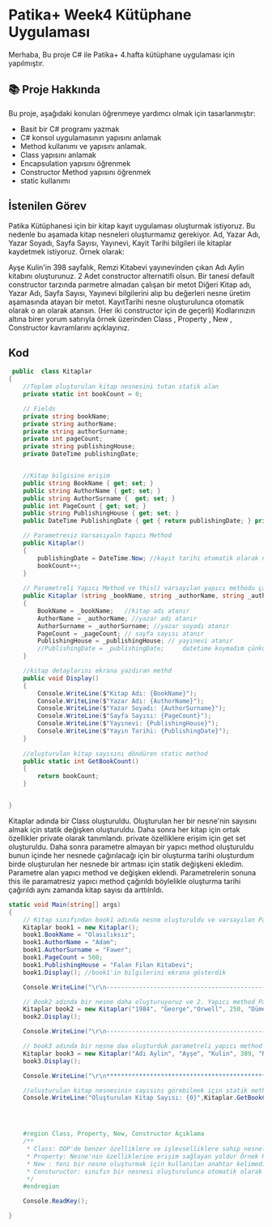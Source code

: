 # Patika+ Week4 Kütüphane Uygulaması
Merhaba,
Bu proje C# ile Patika+ 4.hafta kütüphane uygulaması için yapılmıştır.

## 📚 Proje Hakkında
Bu proje, aşağıdaki konuları öğrenmeye yardımcı olmak için tasarlanmıştır:
- Basit bir C# programı yazmak
- C# konsol uygulamasının yapısını anlamak
- Method kullanımı ve yapısını anlamak.
- Class yapısını anlamak
- Encapsulation yapısını öğrenmek
- Constructor Method yapısını öğrenmek
- static kullanımı

## İstenilen Görev
Patika Kütüphanesi için bir kitap kayıt uygulaması oluşturmak istiyoruz. Bu nedenle bu aşamada kitap nesneleri oluşturmamız gerekiyor.
Ad, Yazar Adı, Yazar Soyadı, Sayfa Sayısı, Yayınevi, Kayit Tarihi bilgileri ile kitaplar kaydetmek istiyoruz.
Örnek olarak:

Ayşe Kulin'in 398 sayfalık, Remzi Kitabevi yayınevinden çıkan Adı Aylin kitabını oluşturunuz.
2 Adet constructor alternatifi olsun.
Bir tanesi default constructor tarzında parmetre almadan çalışan bir metot
Diğeri Kitap adı, Yazar Adı, Sayfa Sayısı, Yayınevi  bilgilerini alıp bu değerleri nesne üretim aşamasında atayan bir metot.
KayıtTarihi nesne oluşturulunca otomatik olarak o an olarak atansın. (Her iki constructor için de geçerli)
Kodlarınızın altına birer yorum satırıyla örnek üzerinden Class , Property , New , Constructor kavramlarını açıklayınız.

## Kod
```csharp
 public  class Kitaplar
{
    //Toplam oluşturulan kitap nesnesini tutan statik alan
    private static int bookCount = 0; 

    // Fields
    private string bookName;
    private string authorName;
    private string authorSurname;
    private int pageCount;
    private string publishingHouse;
    private DateTime publishingDate;


    //Kitap bilgisine erişim 
    public string BookName { get; set; }
    public string AuthorName { get; set; }
    public string AuthorSurname {  get; set; }
    public int PageCount { get; set; }
    public string PublishingHouse { get; set; }
    public DateTime PublishingDate { get { return publishingDate; } private set { publishingDate = value; } }

    // Parametresiz Varsasıyaln Yapıcı Method
    public Kitaplar()
    {
        publishingDate = DateTime.Now; //kayıt tarihi otomatik olarak nesne oluşturulunca atanıyor o zamanki zaman'a göre 
        bookCount++;
    }
    
    // Parametreli Yapıcı Method ve this() varsayılan yapıcı methodu çağırıyor
    public Kitaplar (string _bookName, string _authorName, string _authorSurname, int _pageCount, string _publishingHouse): this()//sınıfın başka constructur'ı çağırıldı
    {
        BookName = _bookName;   //kitap adı atanır
        AuthorName = _authorName; //yazar adı atanır
        AuthorSurname = _authorSurname; //yazar soyadı atanır
        PageCount = _pageCount; // sayfa sayısı atanır
        PublishingHouse = _publishingHouse; // yayınevi atanır
        //PublishingDate = _publishingDate;     datetime koymadım çünkü default yapıcı methodu çağırdım
    }

    //kitap detaylarını ekrana yazdıran methd
    public void Display()
    {
        Console.WriteLine($"Kitap Adı: {BookName}");
        Console.WriteLine($"Yazar Adı: {AuthorName}");
        Console.WriteLine($"Yazar Soyadı: {AuthorSurname}");
        Console.WriteLine($"Sayfa Sayısı: {PageCount}");
        Console.WriteLine($"Yayınevi: {PublishingHouse}");
        Console.WriteLine($"Yayın Tarihi: {PublishingDate}");
    }
    
    //oluşturulan kitap sayısını döndüren static method
    public static int GetBookCount()
    {
        return bookCount;
    }


}
```
Kitaplar adında bir Class oluşturuldu. Oluşturulan her bir nesne'nin sayısını almak için statik değişken oluşturuldu. Daha sonra her kitap için ortak özellikler private olarak tanımlandı.
private özelliklere erişim için get set oluşturuldu. 
Daha sonra parametre almayan bir yapıcı method oluşturuldu bunun içinde her nesnede çağırılacağı için bir oluşturma tarihi oluşturdum birde oluşturulan her nesnede
bir artması için statik değişkeni ekledim.
Parametre alan yapıcı method ve değişken eklendi. Parametrelerin sonuna this ile paramatresiz yapıcı method çağırıldı böylelikle oluşturma tarihi çağırıldı aynı zamanda kitap sayısı da arttılrıldı.


```csharp
static void Main(string[] args)
{
    // Kitap sınıfından book1 adında nesne oluşturuldu ve varsayılan Parametresiz Yapıcı method kullanıldı
    Kitaplar book1 = new Kitaplar();
    book1.BookName = "Olasılıksız";
    book1.AuthorName = "Adam";
    book1.AuthorSurname = "Fawer";
    book1.PageCount = 500;
    book1.PublishingHouse = "Falan Filan Kitabevi";
    book1.Display(); //book1'in bilgilerini ekrana gösterdik

    Console.WriteLine("\r\n---------------------------------------------------------------\r\n");

    // Book2 adında bir nesne daha oluşturuyoruz ve 2. Yapıcı method Parametreli olan kullanıldı 
    Kitaplar book2 = new Kitaplar("1984", "George","Orwell", 250, "Dümenden Kitabevi");
    book2.Display();

    Console.WriteLine("\r\n---------------------------------------------------------------\r\n");

    // book3 adında bir nesne daa oluşturduk parametreli yapıcı method ile
    Kitaplar book3 = new Kitaplar("Adı Aylin", "Ayşe", "Kulin", 389, "Remzi Kitabevi");
    book3.Display();

    Console.WriteLine("\r\n*************************************************************\r\n");

    //oluşturulan kitap nesnesinin sayısını görebilmek için statik method çağırıldı
    Console.WriteLine("Oluşturulan Kitap Sayısı: {0}",Kitaplar.GetBookCount());




    #region Class, Property, New, Constructor Açıklama
    /**
     * Class: OOP'de benzer özelliklere ve işlevselliklere sahip nesneleri tanımlamak için kullanılır ÖRnek: Kitaplar
     * Property: Nesne'nin özelliklerine erişim sağlayan yoldur Örnek Kitabın adı veya sayfa sayısı gibi bütün kitaplarda ortaktır
     * New : Yeni bir nesne oluşturmak için kullanılan anahtar kelimedir.
     * Constuructor: sınıfın bir nesnesi oluşturulunca otomatik olarak çağırılan bir methoddur. Başlangıç değeri oluşturmada kullanılır             
     */
    #endregion

    Console.ReadKey();

}
```




